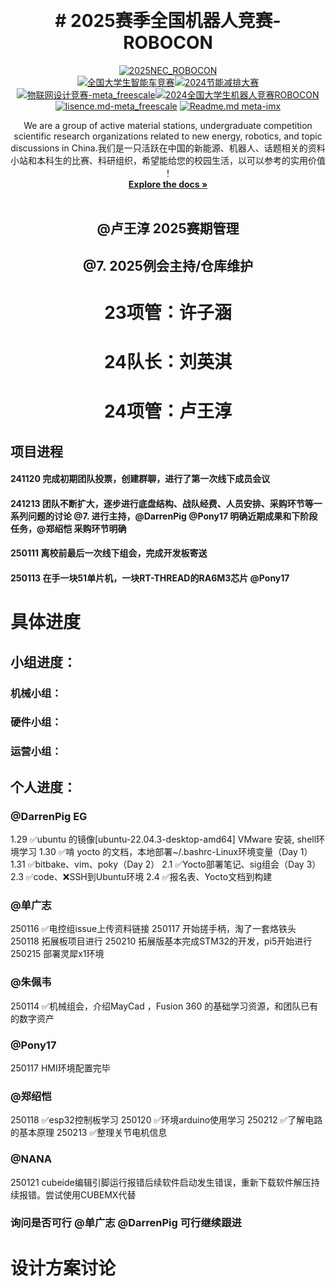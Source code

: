 <!-- Improved compatibility of back to top link: See: https://github.com/othneildrew/Best-README-Template/pull/73 -->
<a id="readme-top"></a>
<!--
*** Thanks for checking out the new_energy_coder_club. If you have a suggestion
*** that would make this better, please fork the repo and create a pull request
*** or simply open an issue with the tag "enhancement".
*** Don't forget to give the project a star!
*** Thanks again! Now go create something AMAZING! :dancer: 

<!-- PROJECT SHIELDS -->
<!--
*** I'm using markdown "reference style" links for readability.
*** Reference links are enclosed in brackets [ ] instead of parentheses ( ).
*** See the bottom of this document for the declaration of the reference variables
*** for contributors-url, forks-url, etc. This is an optional, concise syntax you may use.
*** https://www.markdownguide.org/basic-syntax/#reference-style-links
-->

<!-- PROJECT LOGO -->
<br />
<div align="center">
  <h1 align="center"># 2025赛季全国机器人竞赛-ROBOCON </h1>

[![2025NEC_ROBOCON](https://img.shields.io/badge/2025NEC_全国机器人大赛ROBOCON-仓库-blue)](https://gitee.com/darrenpig/new_energy_coder_club/tree/master/2025%E5%85%A8%E5%9B%BD%E6%9C%BA%E5%99%A8%E4%BA%BA%E7%AB%9E%E8%B5%9B-ROBOCON)  
[![全国大学生智能车竞赛](https://img.shields.io/badge/2024全国大学生智能车竞赛-智能车室外赛比赛-ddff9a)](https://gitee.com/darrenpig/new_energy_coder_club/tree/master/2024%E6%99%BA%E8%83%BD%E8%BD%A6%E5%AE%A4%E5%A4%96%E8%B5%9B%E6%AF%94%E8%B5%9B)[![2024节能减排大赛](https://img.shields.io/badge/节能减排大赛-仓库-blue)](https://gitee.com/darrenpig/new_energy_coder_club/tree/master/2024%E8%8A%82%E8%83%BD%E5%87%8F%E6%8E%92%E5%A4%A7%E8%B5%9B_Nearlink%E5%B0%8F%E8%BD%A6)         [![物联网设计竞赛-meta_freescale](https://img.shields.io/badge/物联网设计竞赛-仓库-brightgreen)](https://gitee.com/darrenpig/new_energy_coder_club/tree/master/2024%E7%89%A9%E8%81%94%E7%BD%91%E8%AE%BE%E8%AE%A1%E7%AB%9E%E8%B5%9B_Huawei%E6%95%B0%E9%80%9A)[![2024全国大学生机器人竞赛ROBOCON](https://img.shields.io/badge/ROBOCON竞赛-全国大学生机器人竞赛-172a88)](https://gitee.com/darrenpig/new_energy_coder_club/tree/master/2024%E5%85%A8%E5%9B%BD%E6%9C%BA%E5%99%A8%E4%BA%BA%E7%AB%9E%E8%B5%9B_ROBOCON)
[![lisence.md-meta_freescale](https://img.shields.io/badge/lisence.md-Markdown-violet
)](https://gitee.com/darrenpig/new_energy_coder_club/blob/master/LICENSE.md)
[![Readme.md meta-imx](https://img.shields.io/badge/Readme.md-Markdown-8A2BE2
)](https://gitee.com/darrenpig/new_energy_coder_club/blob/master/README.md)

  <p align="center">
   We are a group of active material stations, undergraduate competition scientific research organizations related to new energy, robotics, and topic discussions in China.我们是一只活跃在中国的新能源、机器人、话题相关的资料小站和本科生的比赛、科研组织，希望能给您的校园生活，以可以参考的实用价值 ！
    <br />
    <a href="https://gitee.com/darrenpig/new_energy_coder_club"><strong>Explore the docs »</strong></a>
    <br />
    <br />

## @卢王淳 2025赛期管理

## @7. 2025例会主持/仓库维护

# 23项管：许子涵

# 24队长：刘英淇

# 24项管：卢王淳





<p align="left"> 
<div align="left">
</p>



## 项目进程

#### 241120 完成初期团队投票，创建群聊，进行了第一次线下成员会议
#### 241213 团队不断扩大，逐步进行底盘结构、战队经费、人员安排、采购环节等一系列问题的讨论 @7. 进行主持，@DarrenPig @Pony17 明确近期成果和下阶段任务，@郑绍恺 采购环节明确
#### 250111 离校前最后一次线下组会，完成开发板寄送
#### 250113 在手一块51单片机，一块RT-THREAD的RA6M3芯片 @Pony17 



</p>

# 具体进度
## 小组进度：
### 机械小组：

### 硬件小组：

### 运营小组：


## 个人进度：

### @DarrenPig EG
1.29 ✅ubuntu 的镜像[ubuntu-22.04.3-desktop-amd64] VMware 安装, shell环境学习
1.30 ✅啃 yocto 的文档，本地部署~/.bashrc-Linux环境变量（Day 1）
1.31 ✅bitbake、vim、poky（Day 2）
2.1 ✅Yocto部署笔记、sig组会（Day 3）
2.3 ✅code、❌SSH到Ubuntu环境
2.4 ✅报名表、Yocto文档到构建

###  @单广志 
250116 ✅电控组issue上传资料链接
250117 开始搓手柄，淘了一套烙铁头
250118 拓展板项目进行
250210 拓展版基本完成STM32的开发，pi5开始进行
250215 部署灵犀x1环境
### @朱佩韦
250114 ✅机械组会，介绍MayCad ，Fusion 360 的基础学习资源，和团队已有的数字资产
###  @Pony17 
250117 HMI环境配置完毕
###    @郑绍恺 
250118 ✅esp32控制板学习
250120 ✅环境arduino使用学习
250212 ✅了解电路的基本原理
250213 ✅整理关节电机信息
###  @NANA 
250121 cubeide编辑引脚运行报错后续软件启动发生错误，重新下载软件解压持续报错。尝试使用CUBEMX代替
### 询问是否可行 @单广志  @DarrenPig 可行继续跟进




# 设计方案讨论